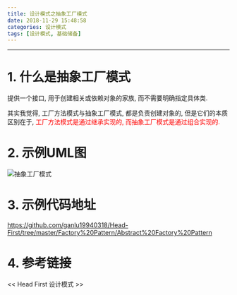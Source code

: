 ```yaml
---
title: 设计模式之抽象工厂模式
date: 2018-11-29 15:48:58
categories: 设计模式
tags: [设计模式, 基础储备]
---
```


----

<!-- more -->

# 1. 什么是抽象工厂模式

提供一个接口, 用于创建相关或依赖对象的家族, 而不需要明确指定具体类.

其实我觉得, 工厂方法模式与抽象工厂模式, 都是负责创建对象的, 但是它们的本质区别在于, <font color=red>工厂方法模式是通过继承实现的, 而抽象工厂模式是通过组合实现的.</font>

# 2. 示例UML图

![抽象工厂模式](https://blogpictures-1257055754.cos.ap-guangzhou.myqcloud.com/TIM%E6%88%AA%E5%9B%BE20181129154047.png)

# 3. 示例代码地址

https://github.com/ganlu19940318/Head-First/tree/master/Factory%20Pattern/Abstract%20Factory%20Pattern

# 4. 参考链接

<< Head First 设计模式 >>